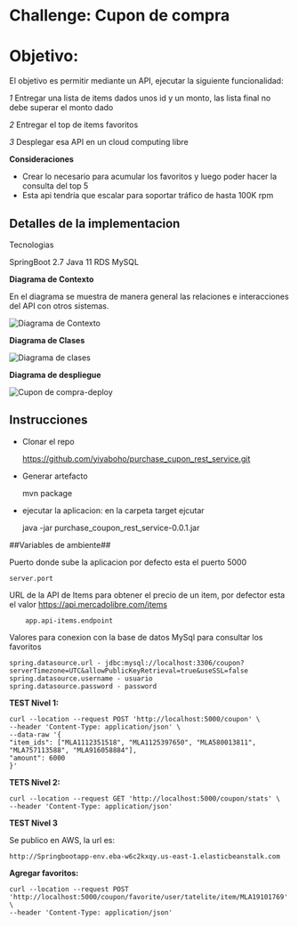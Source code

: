 # Challenge: Cupon de compra
# Objetivo:

El objetivo es permitir mediante un API, ejecutar la siguiente funcionalidad:

*1* Entregar una lista de items dados unos id y un monto, las lista final no debe superar el monto dado

*2* Entregar el top de items favoritos

*3* Desplegar esa API en un cloud computing libre

**Consideraciones**
- Crear lo necesario para acumular los favoritos y luego poder hacer la consulta del top 5
- Esta api tendría que escalar para soportar tráfico de hasta 100K rpm

## Detalles de la implementacion

Tecnologias

SpringBoot 2.7 
Java 11
RDS MySQL

**Diagrama de Contexto**

En el diagrama se muestra de manera general las relaciones e interacciones del API con otros sistemas.

![Diagrama de Contexto](https://user-images.githubusercontent.com/106846429/173261574-0a45695c-afb9-4659-a84a-c30d7abeee5c.jpg) 



**Diagrama de Clases**

![Diagrama de clases](https://user-images.githubusercontent.com/106846429/173464940-5fa92626-2225-4ba8-a256-2cadc7a127c8.jpg)


**Diagrama de despliegue**

![Cupon de compra-deploy](https://user-images.githubusercontent.com/106846429/173350057-6121d83f-d7f4-435d-ad73-f16be07c0741.jpg)


## Instrucciones

- Clonar el repo

	https://github.com/yiyaboho/purchase_cupon_rest_service.git 

- Generar artefacto

	mvn package
	
- ejecutar la aplicacion: en la carpeta target ejcutar
	
	java -jar purchase_coupon_rest_service-0.0.1.jar


##Variables de ambiente##


Puerto donde sube la aplicacion por defecto esta el puerto 5000

	server.port 


URL de la API de Items para obtener el precio de un item, por defector esta el valor https://api.mercadolibre.com/items

		app.api-items.endpoint


Valores para conexion con la base de datos MySql para consultar los favoritos

	spring.datasource.url - jdbc:mysql://localhost:3306/coupon?serverTimezone=UTC&allowPublicKeyRetrieval=true&useSSL=false
	spring.datasource.username - usuario
	spring.datasource.password - password



**TEST Nivel 1:**


	curl --location --request POST 'http://localhost:5000/coupon' \
	--header 'Content-Type: application/json' \
	--data-raw '{
	"item_ids": ["MLA1112351518", "MLA1125397650", "MLA580013811", "MLA757113588", "MLA916058884"],
	"amount": 6000
	}'

**TETS Nivel 2:**


	curl --location --request GET 'http://localhost:5000/coupon/stats' \
	--header 'Content-Type: application/json'


**TEST Nivel 3**


Se publico en AWS, la url es:

	http://Springbootapp-env.eba-w6c2kxqy.us-east-1.elasticbeanstalk.com


**Agregar favoritos:**


	curl --location --request POST 'http://localhost:5000/coupon/favorite/user/tatelite/item/MLA19101769' \
	--header 'Content-Type: application/json'
